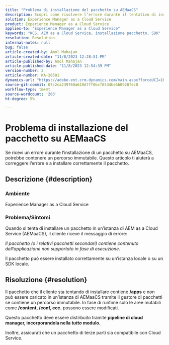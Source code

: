 ```yaml
---
title: "Problema di installazione del pacchetto su AEMaaCS"
description: Scopri come risolvere l’errore durante il tentativo di installare un pacchetto su Adobe Experience Manager as a Cloud Service. Verifica che il pacchetto di terze parti sia compatibile con Cloud Service.
solution: Experience Manager as a Cloud Service
product: Experience Manager as a Cloud Service
applies-to: "Experience Manager as a Cloud Service"
keywords: "KCS, AEM as a Cloud Service, installazione pacchetto, SDK"
resolution: Resolution
internal-notes: null
bug: false
article-created-by: Amol Mahajan
article-created-date: "11/8/2023 12:28:51 PM"
article-published-by: Amol Mahajan
article-published-date: "11/8/2023 12:54:39 PM"
version-number: 2
article-number: KA-20501
dynamics-url: "https://adobe-ent.crm.dynamics.com/main.aspx?forceUCI=1&pagetype=entityrecord&etn=knowledgearticle&id=ff700d5a-327e-ee11-8179-6045bd006b3d"
source-git-commit: 07c2ca239760a610d7ff0bcf8534be5b0928fec8
workflow-type: tm+mt
source-wordcount: '203'
ht-degree: 5%

---
```


# Problema di installazione del pacchetto su AEMaaCS


Se ricevi un errore durante l’installazione di un pacchetto su AEMaaCS, potrebbe contenere un percorso immutabile. Questo articolo ti aiuterà a correggere l’errore e a installare correttamente il pacchetto.

## Descrizione {#description}


### <b>Ambiente</b>

Experience Manager as a Cloud Service



### <b>Problema/Sintomi</b>

Quando si tenta di installare un pacchetto in un’istanza di AEM as a Cloud Service (AEMaaCS), il cliente riceve il messaggio di errore:

*Il pacchetto (o i relativi pacchetti secondari) contiene contenuto dell’applicazione non supportato in fase di esecuzione.*



Il pacchetto può essere installato correttamente su un’istanza locale o su un SDK locale.


## Risoluzione {#resolution}


Il pacchetto che il cliente sta tentando di installare contiene <b>/apps</b> e non può essere caricato in un’istanza di AEMaaCS tramite il gestore di pacchetti se contiene un percorso immutabile.
In fase di runtime solo le aree mutabili come <b>/content, /conf, ecc.</b> possono essere modificati.

Questo pacchetto deve essere distribuito tramite <b>pipeline di cloud manager, incorporandola nella *tutto* modulo.</b>

Inoltre, assicurati che un pacchetto di terze parti sia compatibile con Cloud Service.
